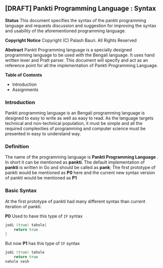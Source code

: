 ## [DRAFT] Pankti Programming Language : Syntax 

**Status**
	This document specifies the syntax of the pankti programming 
	language and requests discussion and suggestion for improving the 
	syntax and usability of the aforementioned programming language.

**Copyright Notice**
	Copyright (C) Palash Bauri. All Rights Reserved

**Abstract**
	Pankti Programming language is a specially designed programming 
	language to be used with the Bengali language. It uses hand written
	lexer and Pratt parser. This document will specify and act as an 
	reference point for all the implementation of Pankti Programming 
	Language.

**Table of Contents**
* Introduction 
* Assignments 

### Introduction
Pankti programming language is an Bengali programming language is 
designed to easy to write as well as easy to read. As the language 
targets technical and non-technical population, it must be simple and 
all the required complexities of programming and computer science must 
be presented in easy to understand way.


### Definition
The name of the programming language is **Pankti Programming Language**
. In short it can be mentioned as **pankti**. The default 
implementation of **pankti** is written in Go and should be called as
**pank**; The first prototype of pankti would be mentioned as **P0**
here and the current new syntax version of pankti would be mentioned as 
**P1**


### Basic Syntax

At the first prototype of pankti had many different syntax than current
iteration of pankti. 

**P0** Used to have this type of `IF` syntax
```go
jodi (true) tahole{
    return true
}
```

But now **P1** has this type of `IF` syntax
```go
jodi (true) tahole 
    return true
nahole sesh
```

